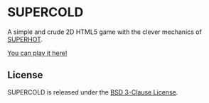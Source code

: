 SUPERCOLD
=========

A simple and crude 2D HTML5 game with the clever mechanics of [SUPERHOT](http://superhotgame.com/).

[You can play it here!](https://import-this.github.io/supercold/)

## License
SUPERCOLD is released under the [BSD 3-Clause License](https://github.com/import-this/supercold/blob/master/LICENSE).
